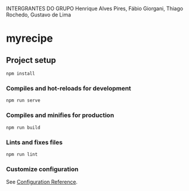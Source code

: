 INTERGRANTES DO GRUPO
Henrique Alves Pires, Fábio Giorgani, Thiago Rochedo, Gustavo de Lima 
# myrecipe

## Project setup
```
npm install
```

### Compiles and hot-reloads for development
```
npm run serve
```

### Compiles and minifies for production
```
npm run build
```

### Lints and fixes files
```
npm run lint
```

### Customize configuration
See [Configuration Reference](https://cli.vuejs.org/config/).
